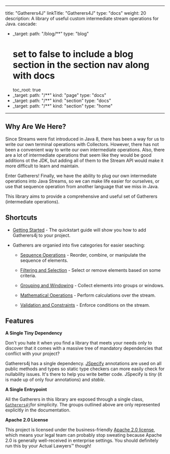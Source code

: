 
---
title: "Gatherers4J"
linkTitle: "Gatherers4J"
type: "docs"
weight: 20
description: A library of useful custom intermediate stream operations for Java.
cascade:
- _target:
    path: "/blog/**"
  type: "blog"
  # set to false to include a blog section in the section nav along with docs
  toc_root: true
- _target:
    path: "/**"
    kind: "page"
  type: "docs"
- _target:
    path: "/**"
    kind: "section"
  type: "docs"
- _target:
    path: "/**"
    kind: "section"
  type: "home"
---

## Why Are We Here?

Since Streams were fist introduced in Java 8, there has been a way for us to write our own terminal operations 
with Collectors. However, there has not been a convenient way to write our own intermediate operations. Also, there
are a lot of intermediate operations that seem like they would be good additions ot the JDK, but
adding all of them to the Stream API would make it more difficult to learn and maintain.

Enter Gatherers! Finally, we have the ability to plug our own intermediate operations into Java Streams, so we
can make life easier for ourselves, or use that sequence operation from another language that we miss in Java. 

This library aims to provide a comprehensive and useful set of Gatherers (intermediate operations).

## Shortcuts

* [Getting Started](/gatherers4j/start) - The quickstart guide will show you how to add Gatherers4j to your project.

* Gatherers are organied into five categories for easier seaching:
  * [Sequence Operations](/gatherers4j/gatherers/sequence-operations/) - Reorder, combine, or manipulate the sequence of elements.

  * [Filtering and Selection](/gatherers4j/gatherers/filtering-and-selection/) - Select or remove elements based on some criteria.

  * [Grouping and Windowing](/gatherers4j/gatherers/grouping-and-windowing/) - Collect elements into groups or windows.

  * [Mathematical Operations](/gatherers4j/gatherers/mathematical/) - Perform calculations over the stream.

  * [Validation and Constraints](/gatherers4j/gatherers/validation-and-constraints/) - Enforce conditions on the stream.

## Features


**A Single Tiny Dependency**

Don't you hate it when you find a library that meets your needs only to discover that it comes with a 
massive tree of mandatory dependencies that conflict with your project? 

Gatherers4j has a single dependency. [JSpecify](https://jspecify.dev/) annotations are used on all public methods and types 
so static type checkers can more easily check for nullability issues. It's there to help you write better code.
JSpecify is _tiny_ (it is made up of only four annotations) and _stable_. 

**A Single Entrypoint**

All the Gatherers in this library are exposed through a single class, 
[`Gatherers4j`](https://javadoc.io/doc/com.ginsberg/gatherers4j/latest/com/ginsberg/gatherers4j/Gatherers4j.html)for 
simplicity. The groups outlined above are only represented explicitly in the documentation.

**Apache 2.0 License**

This project is licensed under the business-friendly [Apache 2.0 license](https://github.com/tginsberg/gatherers4j/?tab=Apache-2.0-1-ov-file#readme), which 
means your legal team can probably stop sweating because Apache 2.0 is generally well-received in enterprise settings. 
You should definitely run this by your Actual Lawyers&trade; though!